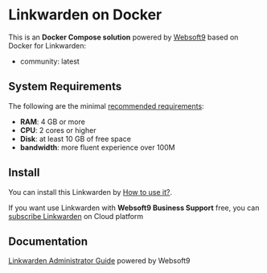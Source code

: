 # Linkwarden on Docker  

This is an **Docker Compose solution** powered by [Websoft9](https://www.websoft9.com) based on Docker for Linkwarden:


 - community:  latest


## System Requirements

The following are the minimal [recommended requirements](https://linkwarden.app):

* **RAM**: 4 GB or more
* **CPU**: 2 cores or higher
* **Disk**: at least 10 GB of free space
* **bandwidth**: more fluent experience over 100M  

## Install

You can install this Linkwarden by [How to use it?](https://github.com/Websoft9/docker-library#how-to-use-it).   

If you want use Linkwarden with **Websoft9 Business Support** free, you can [subscribe Linkwarden](https://www.websoft9.com/apps) on Cloud platform

## Documentation

[Linkwarden Administrator Guide](https://support.websoft9.com/docs/linkwarden) powered by Websoft9